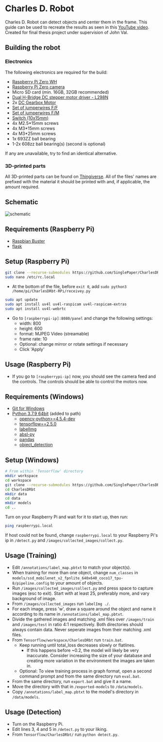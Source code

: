 # Charles D. Robot
Charles D. Robot can detect objects and center them in the frame. This guide can be used to recreate the results as seen in this [YouTube video](https://youtu.be/6JhAzuDE4sk). Created for final thesis project under supervision of John Val.

## Building the robot
### Electronics
The following electronics are required for the build:
- [Raspberry Pi Zero WH](https://www.kiwi-electronics.nl/nl/raspberry-pi-zero-wh-header-voorgesoldeerd-3328?search=raspberry%20pi%20zero&page=2)
- [Raspberry Pi Zero camera](https://nl.aliexpress.com/item/32788881215.html?spm=a2g0s.9042311.0.0.27424c4dMKKQ5k)
- Micro SD card (min. 16GB, 32GB recommended)
- [Dual H-Bridge DC stepper motor driver - L298N](https://www.kiwi-electronics.nl/nl/dual-h-bridge-dc-stepper-motor-driver-l298n-4117?search=h-bridge)
- 2x [DC Gearbox Motor](https://www.kiwi-electronics.nl/nl/dc-gearbox-motor-tt-motor-200rpm-3-6vdc-10318?search=motor)
- [Set of jumperwires F/F](https://www.kiwi-electronics.nl/nl/jumperwires-10-stuks-f-f-15cm-362)
- [Set of jumperwires F/M](https://www.kiwi-electronics.nl/nl/jumperwires-10-stuks-m-f-15cm-311?search=jumper%20cable)
- [Switch (10x15mm)](https://nl.aliexpress.com/item/1005001513148147.html?spm=a2g0s.9042311.0.0.27424c4dBuHDV5)
- 4x M2.5\*15mm screws
- 4x M3\*15mm screws
- 4x M3\*25mm screws
- 1x 693ZZ ball bearing
- 1-2x 608zz ball bearing(s) (second is optional)

If any are unavailable, try to find an identical alternative.
### 3D-printed parts
All 3D-printed parts can be found on [Thingiverse](https://www.thingiverse.com/thing:5167214). All of the files' names are prefixed with the material it should be printed with and, if applicable, the amount required.

## Schematic
![schematic](https://user-images.githubusercontent.com/27017516/146649582-84fa802a-a21b-4eb1-aa96-c11541feb33e.png)


## Requirements (Raspberry Pi)
- [Raspbian Buster](https://www.raspberrypi.com/software/operating-systems/)
- [flask](https://pypi.org/project/Flask/)

## Setup (Raspberry Pi)
```bash
git clone --recurse-submodules https://github.com/SinglePaper/CharlesDRbt-RPi.git
sudo nano /etc/rc.local
```
- At the bottom of the file, before ```exit 0```, add ```sudo python3 /home/pi/CharlesDRbt-RPi/receivey.py```
```bash
sudo apt update
sudo apt install uv4l uv4l-raspicam uv4l-raspicam-extras
sudo apt install uv4l-webrtc
```
- Go to ```[raspberrypi-ip]:8080/panel``` and change the following settings:
  - width: 800
  - height: 600
  - format: MJPEG Video (streamable)
  - frame rate: 10
  - Optional: change mirror or rotate settings if necessary  
  - Click 'Apply'

## Usage (Raspberry Pi)
- If you go to ```[raspberrypi-ip]``` now, you should see the camera feed and the controls. The controls should be able to control the motors now.

## Requirements (Windows)
- [Git for Windows](https://gitforwindows.org/)
- [Python 3.7.9 64bit](https://www.python.org/downloads/release/python-379/) (added to path)
  - [opencv-python>=4.5.4-dev](https://pypi.org/project/opencv-python/)
  - [tensorflow==2.5.0](https://pypi.org/project/tensorflow/2.5.0/)
  - [labelImg](https://pypi.org/project/labelImg/)
  - [absl-py](https://pypi.org/project/absl-py/)
  - [pandas](https://pypi.org/project/pandas/)
  - [object_detection](https://tensorflow-object-detection-api-tutorial.readthedocs.io/en/latest/install.html#tensorflow-object-detection-api-installation)

## Setup (Windows)
```bash
# From within 'Tensorflow' directory 
mkdir workspace
cd workspace
git clone --recurse-submodules https://github.com/SinglePaper/CharlesDRbt.git
cd CharlesDRbt
mkdir data
cd data
mkdir models
cd ..
```
Turn on your Raspberry Pi and wait for it to start up, then run:
```bash
ping raspberrypi.local
```
If host could not be found, change ```raspberrypi.local``` to your Raspberry Pi's ip in ```/detect.py``` and ```/images/collected_images/collect.py```.
## Usage (Training)
- Edit ```/annotations/label_map.pbtxt``` to match your object(s).
- When training for more than one object, change ```num_classes``` in ```models/ssd_mobilenet_v2_fpnlite_640x640_coco17_tpu-8/pipeline.config``` to your amount of objects.
- Run ```/images/collected_images/collect.py``` and press space to capture images (esc to exit). Start with at least 25, preferably more, and vary background of image.
- From ```/images/collected_images``` run ```labelImg ./```.
- For each image, press 'w', draw a square around the object and name it according to its name in ```/annotations/label_map.pbtxt```.
- Divide the gathered images and matching .xml files over ```/images/train``` and ```/images/test``` in ratio 4:1 respectively. Both directories should always contain data. Never seperate images from their matching .xml files.
- From ```Tensorflow/workspace/CharlesDRbt``` run ```train.bat```.
  - Keep running until total_loss decreases slowly or flatlines. 
    - If this happens before ~0.2, the model will likely be very inaccurate. Consider increasing the size of your database and creating more variation in the environment the images are taken in.
  - Optional: To view training process in graph format, open a second command prompt and from the same directory run ```eval.bat```.
- From the same directory, run ```export.bat``` and give it a name.
- Move the directory with that in ```/exported-models``` to ```/data/models```.
- Copy ```/annotations/label_map.pbtxt``` to the model's directory in ```/data/models```.

## Usage (Detection)
- Turn on the Raspberry Pi.
- Edit lines 3, 4 and 5 in ```/detect.py``` to your liking.
- From ```Tensorflow/CharlesDRbt/``` run ```python detect.py```.

